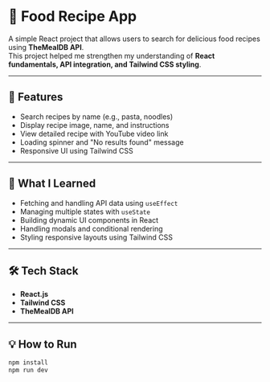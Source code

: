 # 🍝 Food Recipe App

A simple React project that allows users to search for delicious food recipes using **TheMealDB API**.  
This project helped me strengthen my understanding of **React fundamentals, API integration, and Tailwind CSS styling**.

---

## 🚀 Features
- Search recipes by name (e.g., pasta, noodles)
- Display recipe image, name, and instructions
- View detailed recipe with YouTube video link
- Loading spinner and "No results found" message
- Responsive UI using Tailwind CSS

---

## 🧠 What I Learned
- Fetching and handling API data using `useEffect`
- Managing multiple states with `useState`
- Building dynamic UI components in React
- Handling modals and conditional rendering
- Styling responsive layouts using Tailwind CSS

---

## 🛠️ Tech Stack
- **React.js**
- **Tailwind CSS**
- **TheMealDB API**

---

## 💡 How to Run
```bash
npm install
npm run dev

